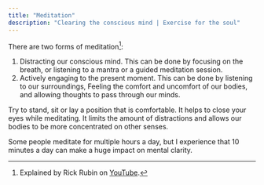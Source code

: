 ```yaml
---
title: "Meditation"
description: "Clearing the conscious mind | Exercise for the soul"
---
```


There are two forms of meditation[^1]:

1. Distracting our conscious mind.
   This can be done by focusing on the breath,
   or listening to a mantra or a guided meditation session.
2. Actively engaging to the present moment.
   This can be done by listening to our surroundings,
   Feeling the comfort and uncomfort of our bodies,
   and allowing thoughts to pass through our minds.

Try to stand, sit or lay a position that is comfortable.
It helps to close your eyes while meditating.
It limits the amount of distractions and allows
our bodies to be more concentrated on other senses.

Some people meditate for multiple hours a day,
but I experience that 10 minutes a day can
make a huge impact on mental clarity.

[^1]: Explained by Rick Rubin on [YouTube](https://www.youtube.com/watch?v=lHUQKzIqpr8).
